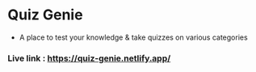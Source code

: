 # Quiz Genie

- A place to test your knowledge & take quizzes on various categories

### Live link : https://quiz-genie.netlify.app/
